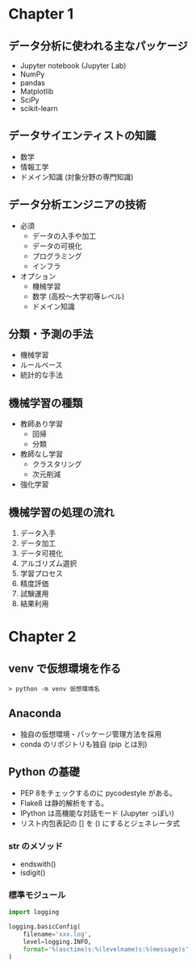 # Chapter 1

## データ分析に使われる主なパッケージ

- Jupyter notebook (Jupyter Lab)
- NumPy
- pandas
- Matplotlib
- SciPy
- scikit-learn

## データサイエンティストの知識

- 数学
- 情報工学
- ドメイン知識 (対象分野の専門知識)

## データ分析エンジニアの技術

- 必須
    - データの入手や加工
    - データの可視化
    - プログラミング
    - インフラ
- オプション
    - 機械学習
    - 数学 (高校～大学初等レベル)
    - ドメイン知識

## 分類・予測の手法

- 機械学習
- ルールベース
- 統計的な手法

## 機械学習の種類

- 教師あり学習
    - 回帰
    - 分類
- 教師なし学習
    - クラスタリング
    - 次元削減
- 強化学習

## 機械学習の処理の流れ

1. データ入手
2. データ加工
3. データ可視化
4. アルゴリズム選択
5. 学習プロセス
6. 精度評価
7. 試験運用
8. 結果利用

# Chapter 2

## venv で仮想環境を作る

```
> python -m venv 仮想環境名
```

## Anaconda

- 独自の仮想環境・パッケージ管理方法を採用
- conda のリポジトリも独自 (pip とは別)

## Python の基礎

- PEP 8をチェックするのに pycodestyle がある。
- Flake8 は静的解析をする。
- IPython は高機能な対話モード (Jupyter っぽい)
- リスト内包表記の [] を () にするとジェネレータ式

### str のメソッド

- endswith()
- isdigit()

### 標準モジュール

```python
import logging

logging.basicConfig(
    filename='xxx.log',
    level=logging.INFO,
    format='%(asctime)s:%(levelname)s:%(message)s'
)
```

